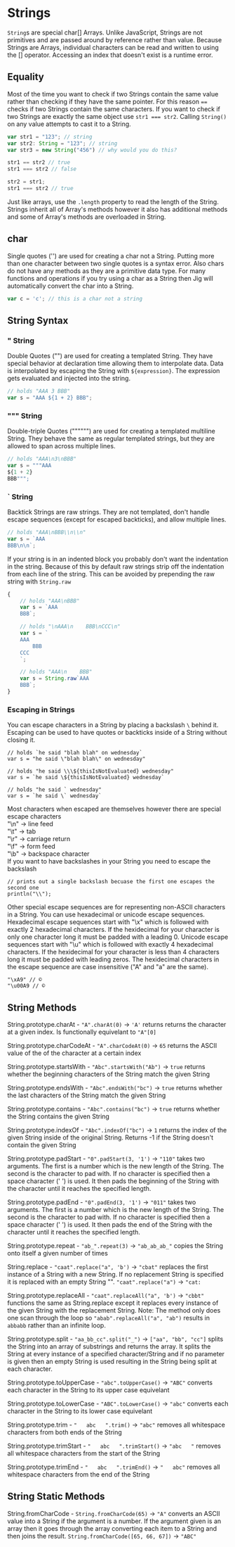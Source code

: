 # Strings
`String`s are special char[] Arrays. Unlike JavaScript, Strings are not primitives and are passed around by reference rather than value. Because Strings are Arrays, individual characters can be read and written to using the [] operator. Accessing an index that doesn't exist is a runtime error.

## Equality
Most of the time you want to check if two Strings contain the same value rather than checking if they have the same pointer. For this reason `==` checks if two Strings contain the same characters. If you want to check if two Strings are exactly the same object use `str1 === str2`. Calling `String()` on any value attempts to cast it to a String.
```ts
var str1 = "123"; // string
var str2: String = "123"; // string
var str3 = new String("456") // why would you do this?

str1 == str2 // true
str1 === str2 // false

str2 = str1;
str1 === str2 // true
```
Just like arrays, use the `.length` property to read the length of the String. Strings inherit all of Array's methods however it also has additional methods and some of Array's methods are overloaded in String.

## char
Single quotes ('') are used for creating a char not a String. Putting more than one character between two single quotes is a syntax error. Also chars do not have any methods as they are a primitive data type. For many functions and operations if you try using a char as a String then Jig will automatically convert the char into a String.
```ts
var c = 'c'; // this is a char not a string
```

## String Syntax
### " String
Double Quotes ("") are used for creating a templated String. They have special behavior at declaration time allowing them to interpolate data. Data is interpolated by escaping the String with `${expression}`. The expression gets evaluated and injected into the string.
```ts
// holds "AAA 3 BBB"
var s = "AAA ${1 + 2} BBB";
```

### """ String
Double-triple Quotes ("""""") are used for creating a templated multiline String. They behave the same as regular templated strings, but they are allowed to span across multiple lines. 
```ts
// holds "AAA\n3\nBBB"
var s = """AAA
${1 + 2}
BBB""";
```

### ` String
Backtick Strings are raw strings. They are not templated, don't handle escape sequences (except for escaped backticks), and allow multiple lines.
```ts
// holds "AAA\nBBB\\n\\n"
var s = `AAA
BBB\n\n`;
```
If your string is in an indented block you probably don't want the indentation in the string. Because of this by default raw strings strip off the indentation from each line of the string. This can be avoided by prepending the raw string with `String.raw`
```ts
{
    // holds "AAA\nBBB"
    var s = `AAA
    BBB`;

    // holds "\nAAA\n    BBB\nCCC\n"
    var s = `
    AAA
        BBB
    CCC
    `;

    // holds "AAA\n    BBB"
    var s = String.raw`AAA
    BBB`;
}
```

### Escaping in Strings
You can escape characters in a String by placing a backslash `\` behind it. Escaping can be used to have quotes or backticks inside of a String without closing it.
```
// holds `he said "blah blah" on wednesday`
var s = "he said \"blah blah\" on wednesday"

// holds "he said \\\${thisIsNotEvaluated} wednesday"
var s = `he said \${thisIsNotEvaluated} wednesday`

// holds "he said ` wednesday"
var s = `he said \` wednesday`
```
Most characters when escaped are themselves however there are special escape characters  
"\n" -> line feed  
"\t" -> tab  
"\r" -> carriage return  
"\f" -> form feed  
"\b" -> backspace character  
If you want to have backslashes in your String you need to escape the backslash
```
// prints out a single backslash becuase the first one escapes the second one
println("\\");
```
Other special escape sequences are for representing non-ASCII characters in a String. You can use hexadecimal or unicode escape sequences. Hexadecimal escape sequences start with "\x" which is followed with exactly 2 hexadecimal characters. If the hexidecimal for your character is only one character long it must be padded with a leading 0. Unicode escape sequences start with "\u" which is followed with exactly 4 hexadecimal characters. If the hexidecimal for your character is less than 4 characters long it must be padded with leading zeros. The hexidecimal characters in the escape sequence are case insensitive ("A" and "a" are the same).
```
"\xA9" // ©
"\u00A9 // ©
```

## String Methods
String.prototype.charAt - `"A".charAt(0)` -> `'A'` returns returns the character at a given index. Is functionally equivelant to `"A"[0]`

String.prototype.charCodeAt - `"A".charCodeAt(0)` -> `65` returns the ASCII value of the of the character at a certain index

String.prototype.startsWith - `"Abc".startsWith("Ab")` -> `true` returns whether the beginning characters of the String match the given String

String.prototype.endsWith - `"Abc".endsWith("bc")` -> `true` returns whether the last characters of the String match the given String

String.prototype.contains - `"Abc".contains("bc")` -> `true` returns whether the String contains the given String

String.prototype.indexOf - `"Abc".indexOf("bc")` -> `1` returns the index of the given String inside of the original String. Returns -1 if the String doesn't contain the given String

String.prototype.padStart - `"0".padStart(3, '1')` -> `"110"` takes two arguments. The first is a number which is the new length of the String. The second is the character to pad with. If no character is specified then a space character (' ') is used. It then pads the beginning of the String with the character until it reaches the specified length.

String.prototype.padEnd - `"0".padEnd(3, '1')` -> `"011"` takes two arguments. The first is a number which is the new length of the String. The second is the character to pad with. If no character is specified then a space character (' ') is used. It then pads the end of the String with the character until it reaches the specified length.

String.prototype.repeat - `"ab_".repeat(3)` -> `"ab_ab_ab_"` copies the String onto itself a given number of times

String.replace - `"caat".replace("a", 'b')` -> `"cbat"` replaces the first instance of a String with a new String. If no replacement String is specified it is replaced with an empty String "". `"caat".replace("a")` -> `"cat:`

String.prototype.replaceAll - `"caat".replaceAll("a", 'b')` -> `"cbbt"` functions the same as String.replace except it replaces every instance of the given String with the replacement String. Note: The method only does one scan through the loop so `"abab".replaceAll("a", "ab")` results in `abbabb` rather than an infinite loop.

String.prototype.split - `"aa_bb_cc".split("_")` -> `["aa", "bb", "cc"]` splits the String into an array of substrings and returns the array. It splits the String at every instance of a specified character/String and if no parameter is given then an empty String is used resulting in the String being split at each character.

String.prototype.toUpperCase - `"abc".toUpperCase()` -> `"ABC"` converts each character in the String to its upper case equivelant

String.prototype.toLowerCase - `"ABC".toLowerCase()` -> `"abc"` converts each character in the String to its lower case equivelant

String.prototype.trim - `"   abc   ".trim()` -> `"abc"` removes all whitespace characters from both ends of the String

String.prototype.trimStart - `"   abc   ".trimStart()` -> `"abc   "` removes all whitespace characters from the start of the String

String.prototype.trimEnd - `"   abc   ".trimEnd()` -> `"   abc"` removes all whitespace characters from the end of the String

## String Static Methods
String.fromCharCode - `String.fromCharCode(65)` -> `"A"` converts an ASCII value into a String if the argument is a number. If the argument given is an array then it goes through the array converting each item to a String and then joins the result. `String.fromCharCode([65, 66, 67])` -> `"ABC"`

